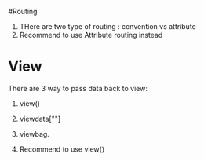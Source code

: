 #Routing
1. THere are two type of routing : convention vs attribute
2. Recommend to use Attribute routing instead

# View

There are 3 way to pass data back to view:
1. view()
2. viewdata[""]
3. viewbag.<variable>

4. Recommend to use view()
